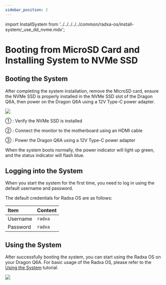 ```yaml
---
sidebar_position: 2
---
```


import InstallSystem from '../../../../../common/radxa-os/install-system/\_use_dd_nvme.mdx';

# Booting from MicroSD Card and Installing System to NVMe SSD

<InstallSystem tag="m2_2230" board="dragon-q6a" download_page="../../../download" download_url="https://github.com/radxa-build/radxa-dragon-q6a/releases/download/rsdk-t2/radxa-dragon-q6a_noble_kde_t2.output_512.img.xz" path_to_image_unxz="radxa-dragon-q6a_noble_kde_t2.output_512.img.xz" path_to_image="radxa-dragon-q6a_noble_kde_t2.output_512.img" />

## Booting the System

After completing the system installation, remove the MicroSD card, ensure the NVMe SSD is properly installed in the NVMe SSD slot of the Dragon Q6A, then power on the Dragon Q6A using a 12V Type-C power adapter.

<div style={{textAlign: 'center'}}>
   <img src="/en/img/dragon/q6a/dragon-q6a-boot-system-nvme.webp" style={{width: '100%', maxWidth: '1200px'}} />
</div>

① : Verify the NVMe SSD is installed

② : Connect the monitor to the motherboard using an HDMI cable

③ : Power the Dragon Q6A using a 12V Type-C power adapter

When the system boots normally, the power indicator will light up green, and the status indicator will flash blue.

## Logging into the System

When you start the system for the first time, you need to log in using the default username and password.

The default credentials for Radxa OS are as follows:

| Item     | Content |
| :------- | :------ |
| Username | `radxa` |
| Password | `radxa` |

## Using the System

After successfully booting the system, you can start using the Radxa OS on your Dragon Q6A. For basic usage of the Radxa OS, please refer to the [Using the System](../../use_system.md) tutorial.

<div style={{textAlign: 'center'}}>
   <img src="/en/img/dragon/q6a/dragon-q6a-login.webp" style={{width: '100%', maxWidth: '1200px'}} />
</div>
